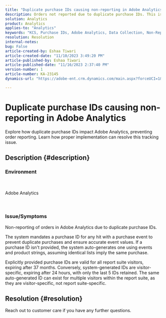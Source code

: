 ```yaml
---
title: "Duplicate purchase IDs causing non-reporting in Adobe Analytics"
description: Orders not reported due to duplicate purchase IDs. This issue occurs as these IDs are not transmitted in the implementation.
solution: Analytics
product: Analytics
applies-to: "Analytics"
keywords: "KCS, Purchase IDs, Adobe Analytics, Data Collection, Non-Reporting, FAQ"
resolution: Resolution
internal-notes: 
bug: False
article-created-by: Eshaa Tiwari
article-created-date: "11/10/2023 3:49:20 PM"
article-published-by: Eshaa Tiwari
article-published-date: "11/16/2023 2:37:40 PM"
version-number: 1
article-number: KA-23145
dynamics-url: "https://adobe-ent.crm.dynamics.com/main.aspx?forceUCI=1&pagetype=entityrecord&etn=knowledgearticle&id=e5ef35b0-e07f-ee11-8179-6045bd006149"

---
```

# Duplicate purchase IDs causing non-reporting in Adobe Analytics


Explore how duplicate purchase IDs impact Adobe Analytics, preventing order reporting. Learn how proper implementation can resolve this tracking issue.

## Description {#description}


### Environment
<br><br>Adobe Analytics
<br> <br><br>
### <b>Issue/Symptoms</b>

Non-reporting of orders in Adobe Analytics due to duplicate purchase IDs.

The system mandates a purchase ID for any hit with a purchase event to prevent duplicate purchases and ensure accurate event values. If a purchase ID isn't provided, the system auto-generates one using events and product strings, assuming identical lists imply the same purchase.

Explicitly provided purchase IDs are valid for all report suite visitors, expiring after 37 months. Conversely, system-generated IDs are visitor-specific, expiring after 24 hours, with only the last 5 IDs retained. The same auto-generated ID can exist for multiple visitors within the report suite, as they are visitor-specific, not report suite-specific.


## Resolution {#resolution}


Reach out to customer care if you have any further questions.
